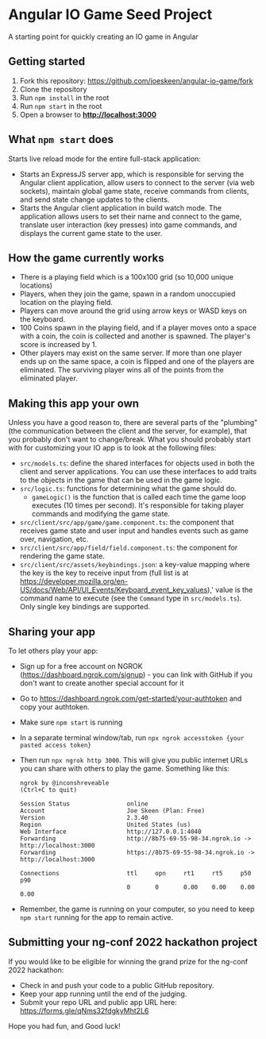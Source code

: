 # Angular IO Game Seed Project

A starting point for quickly creating an IO game in Angular

## Getting started

1. Fork this repository: <https://github.com/joeskeen/angular-io-game/fork>
1. Clone the repository
1. Run `npm install` in the root
1. Run `npm start` in the root
1. Open a browser to **<http://localhost:3000>**

## What `npm start` does

Starts live reload mode for the entire full-stack application:

- Starts an ExpressJS server app, which is responsible for serving the
  Angular client application, allow users to connect to the server (via
  web sockets), maintain global game state, receive commands from clients,
  and send state change updates to the clients.
- Starts the Angular client application in build watch mode. The application
  allows users to set their name and connect to the game, translate user
  interaction (key presses) into game commands, and displays the current
  game state to the user.

## How the game currently works

- There is a playing field which is a 100x100 grid (so 10,000 unique locations)
- Players, when they join the game, spawn in a random unoccupied location on the
  playing field.
- Players can move around the grid using arrow keys or WASD keys on the keyboard.
- 100 Coins spawn in the playing field, and if a player moves onto a space with
  a coin, the coin is collected and another is spawned. The player's score is
  increased by 1.
- Other players may exist on the same server. If more than one player ends up on
  the same space, a coin is flipped and one of the players are eliminated. The
  surviving player wins all of the points from the eliminated player.

## Making this app your own

Unless you have a good reason to, there are several parts of the "plumbing" (the
communication between the client and the server, for example), that you probably
don't want to change/break. What you should probably start with for customizing
your IO app is to look at the following files:

- `src/models.ts`: define the shared interfaces for objects used in both the
  client and server applications. You can use these interfaces to add traits to
  the objects in the game that can be used in the game logic.
- `src/logic.ts`: functions for determining what the game should do.
  - `gameLogic()` is the function that is called each time the game loop executes
    (10 times per second). It's responsible for taking player commands
    and modifying the game state.
- `src/client/src/app/game/game.component.ts`: the component that
  receives game state and user input and handles events such as game
  over, navigation, etc.
- `src/client/src/app/field/field.component.ts`: the component for
  rendering the game state.
- `src/client/src/assets/keybindings.json`: a key-value mapping where the key is
  the key to receive input from (full list is at
  <https://developer.mozilla.org/en-US/docs/Web/API/UI_Events/Keyboard_event_key_values>),'
  value is the command name to execute (see the `Command` type in `src/models.ts`).
  Only single key bindings are supported.

## Sharing your app

To let others play your app:

- Sign up for a free account on NGROK (<https://dashboard.ngrok.com/signup>) - you
  can link with GitHub if you don't want to create another special account for it
- Go to <https://dashboard.ngrok.com/get-started/your-authtoken> and copy your
  authtoken.
- Make sure `npm start` is running
- In a separate terminal window/tab, run `npx ngrok accesstoken {your pasted access token}`
- Then run `npx ngrok http 3000`. This will give you public internet URLs you can
  share with others to play the game. Something like this:

  ```
  ngrok by @inconshreveable                                                 (Ctrl+C to quit)

  Session Status                online
  Account                       Joe Skeen (Plan: Free)
  Version                       2.3.40
  Region                        United States (us)
  Web Interface                 http://127.0.0.1:4040
  Forwarding                    http://8b75-69-55-98-34.ngrok.io -> http://localhost:3000
  Forwarding                    https://8b75-69-55-98-34.ngrok.io -> http://localhost:3000

  Connections                   ttl     opn     rt1     rt5     p50     p90
                                0       0       0.00    0.00    0.00    0.00
  ```

- Remember, the game is running on your computer, so you need to keep `npm start`
  running for the app to remain active.

## Submitting your ng-conf 2022 hackathon project

If you would like to be eligible for winning the grand prize for the ng-conf 2022 hackathon:

- Check in and push your code to a public GitHub repository.
- Keep your app running until the end of the judging.
- Submit your repo URL and public app URL here: <https://forms.gle/qNms32fdgkyMht2L6>

Hope you had fun, and Good luck!
